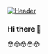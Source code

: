 [![Header](https://raw.githubusercontent.com/MartinHeinz/<OWNER>/<OWNER>/readme_header.png "Header")](https://some-url.dev/)

### Hi there 👋
😳😳😳😳😳

<!--
**fiordiconio/fiordiconio** is a ✨ _special_ ✨ repository because its `README.md` (this file) appears on your GitHub profile.

Here are some ideas to get you started:

- 🔭 I’m currently working on ...
- 🌱 I’m currently learning ...
- 👯 I’m looking to collaborate on ...
- 🤔 I’m looking for help with ...
- 💬 Ask me about ...
- 📫 How to reach me: ...
- 😄 Pronouns: ...
- ⚡ Fun fact: ...
-->
